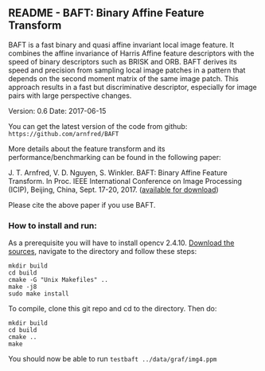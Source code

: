 ## README - BAFT: Binary Affine Feature Transform

BAFT is a fast binary and quasi affine invariant local image feature. It combines the affine invariance of Harris Affine feature descriptors with the speed of binary descriptors such as BRISK and ORB. BAFT derives its speed and precision from sampling local image patches in a pattern that depends on the second moment matrix of the same image patch. This approach results in a fast but discriminative descriptor, especially for image pairs with large perspective changes.

Version: 0.6
Date: 2017-06-15

You can get the latest version of the code from github:
`https://github.com/arnfred/BAFT`

More details about the feature transform and its performance/benchmarking can be found in the following paper:

J. T. Arnfred, V. D. Nguyen, S. Winkler. BAFT: Binary Affine Feature Transform. In Proc. IEEE International Conference on Image Processing (ICIP), Beijing, China, Sept. 17-20, 2017. ([available for download](http://vintage.winklerbros.net/publications.html))

Please cite the above paper if you use BAFT. 

### How to install and run:
As a prerequisite you will have to install opencv 2.4.10. [Download the sources](http://sourceforge.net/projects/opencvlibrary/files/opencv-unix/2.4.10/opencv-2.4.10.zip/download), navigate to the directory and follow these steps:
```
mkdir build
cd build
cmake -G "Unix Makefiles" ..
make -j8
sudo make install
```

To compile, clone this git repo and cd to the directory. Then do:
```
mkdir build
cd build
cmake ..
make
```

You should now be able to run `testbaft ../data/graf/img4.ppm`
